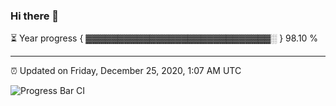 ### Hi there 👋

⏳ Year progress { ▓▓▓▓▓▓▓▓▓▓▓▓▓▓▓▓▓▓▓▓▓▓▓▓▓▓▓▓▓░ } 98.10 %

---

⏰ Updated on Friday, December 25, 2020, 1:07 AM UTC

![Progress Bar CI](https://github.com/arthurbuhl/arthurbuhl/workflows/Progress%20Bar%20CI/badge.svg)
